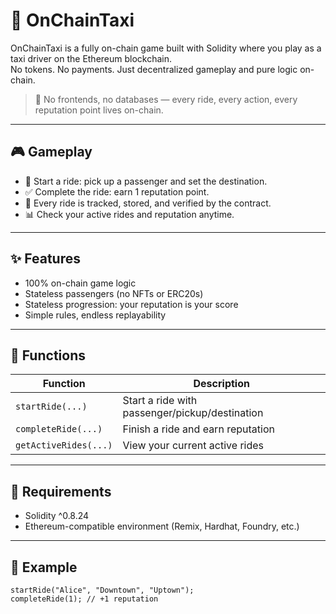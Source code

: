 # 🚕 OnChainTaxi  
  
OnChainTaxi is a fully on-chain game built with Solidity where you play as a taxi driver on the Ethereum blockchain.    
No tokens. No payments. Just decentralized gameplay and pure logic on-chain.    
     
> 🛑 No frontends, no databases — every ride, every action, every reputation point lives on-chain.    

---

## 🎮 Gameplay

- 🚖 Start a ride: pick up a passenger and set the destination.  
- ✅ Complete the ride: earn 1 reputation point. 
- 🧠 Every ride is tracked, stored, and verified by the contract.  
- 📊 Check your active rides and reputation anytime. 

---

## ✨ Features

- 100% on-chain game logic
- Stateless passengers (no NFTs or ERC20s)  
- Stateless progression: your reputation is your score 
- Simple rules, endless replayability

---

## 🔧 Functions

| Function           | Description                                 |
|--------------------|---------------------------------------------|
| `startRide(...)`   | Start a ride with passenger/pickup/destination |
| `completeRide(...)`| Finish a ride and earn reputation           |
| `getActiveRides(...)` | View your current active rides           |

---

## 🔐 Requirements

- Solidity ^0.8.24
- Ethereum-compatible environment (Remix, Hardhat, Foundry, etc.)

---

## 🧪 Example

```solidity
startRide("Alice", "Downtown", "Uptown");
completeRide(1); // +1 reputation
